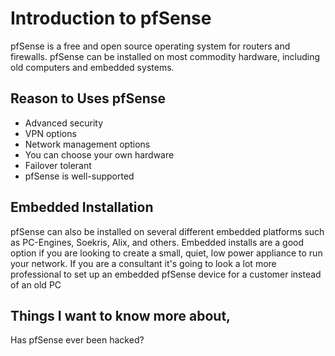 # Introduction to pfSense

pfSense is a free and open source operating system for routers and firewalls. pfSense can be installed on most commodity hardware, including old computers and embedded systems.

## Reason to Uses  pfSense
* Advanced security
* VPN options
* Network management options
* You can choose your own hardware
* Failover tolerant
* pfSense is well-supported

## Embedded Installation

pfSense can also be installed on several different embedded platforms such as PC-Engines, Soekris, Alix, and others. Embedded installs are a good option if you are looking to create a small, quiet, low power appliance to run your network. If you are a consultant it's going to look a lot more professional to set up an embedded pfSense device for a customer instead of an old PC

## Things I want to know more about,
Has pfSense ever been hacked?

